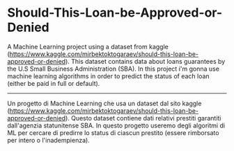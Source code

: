 # Should-This-Loan-be-Approved-or-Denied

A Machine Learning project using a dataset from kaggle (https://www.kaggle.com/mirbektoktogaraev/should-this-loan-be-approved-or-denied). 
This dataset contains data about loans guarantees by the U.S Small Business Administration (SBA). In this project i'm gonna use machine learning algorithms in order to predict the status of each loan (either be paid in full or default).

-----------------------------------------------------------------------------------------------------------------------------------------------------------
Un progetto di Machine Learning che usa un dataset dal sito kaggle (https://www.kaggle.com/mirbektoktogaraev/should-this-loan-be-approved-or-denied).
Questo dataset contiene dati relativi prestiti garantiti dall'agenzia statunitense SBA. In questo progetto useremo degli algoritmi di ML per cercare di predirre lo status di ciascun prestito (essere rimborsato per intero o l'inadempienza).
